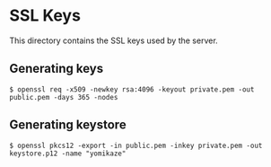 # SSL Keys

This
directory
contains
the
SSL
keys
used
by
the
server.

## Generating keys

```shell
$ openssl req -x509 -newkey rsa:4096 -keyout private.pem -out public.pem -days 365 -nodes
```

## Generating keystore

```shell
$ openssl pkcs12 -export -in public.pem -inkey private.pem -out keystore.p12 -name "yomikaze"
```
